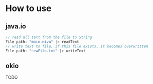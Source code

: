 # How to use
## java.io

```Scala
// read all text from the file to String
File path: "main.niva" |> readText
// write text to file, if this file exists, it becomes overwritten
File path: "newFile.txt" |> writeText
```

## okio
TODO